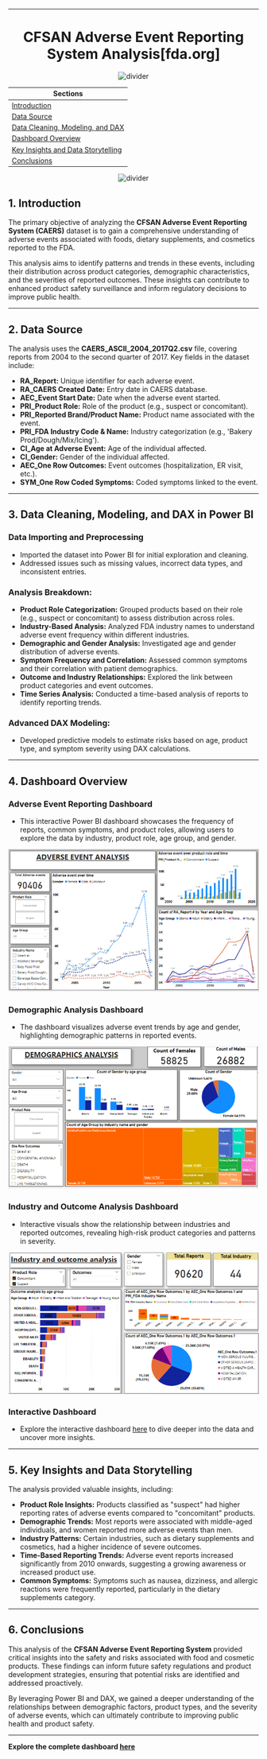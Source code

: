 

---

<h1 align="center">CFSAN Adverse Event Reporting System Analysis[fda.org] </h1>

<p align="center"> 
<img src="https://qtxasset.com/cdn-cgi/image/w=850,h=478,f=auto,fit=crop,g=0.5x0.5/https://qtxasset.com/quartz/qcloud5/media/image/FDAWHITEOAK.jpg?VersionId=LjiYOu1IpRi1Lr5AFyfPg4UfAZRO.azo" alt="divider">
</p>

| **Sections**                                                                        |
|-------------------------------------------------------------------------------------|
| [Introduction](#1-introduction)                                                     |
| [Data Source](#2-data-source)                                                       |
| [Data Cleaning, Modeling, and DAX](#3-data-cleaning-modeling-and-dax-in-power-bi)   |
| [Dashboard Overview](#4-dashboard-overview)                                         |
| [Key Insights and Data Storytelling](#5-key-insights-and-data-storytelling)         |
| [Conclusions](#6-conclusions)                                                       |

<p align="center"> 
<img src="https://raw.githubusercontent.com/andreasbm/readme/master/assets/lines/rainbow.png" alt="divider">
</p>

## **1. Introduction**

The primary objective of analyzing the **CFSAN Adverse Event Reporting System (CAERS)** dataset is to gain a comprehensive understanding of adverse events associated with foods, dietary supplements, and cosmetics reported to the FDA. 

This analysis aims to identify patterns and trends in these events, including their distribution across product categories, demographic characteristics, and the severities of reported outcomes. These insights can contribute to enhanced product safety surveillance and inform regulatory decisions to improve public health.

---

## **2. Data Source**

The analysis uses the **CAERS_ASCII_2004_2017Q2.csv** file, covering reports from 2004 to the second quarter of 2017. Key fields in the dataset include:

- **RA_Report:** Unique identifier for each adverse event.
- **RA_CAERS Created Date:** Entry date in CAERS database.
- **AEC_Event Start Date:** Date when the adverse event started.
- **PRI_Product Role:** Role of the product (e.g., suspect or concomitant).
- **PRI_Reported Brand/Product Name:** Product name associated with the event.
- **PRI_FDA Industry Code & Name:** Industry categorization (e.g., 'Bakery Prod/Dough/Mix/Icing').
- **CI_Age at Adverse Event:** Age of the individual affected.
- **CI_Gender:** Gender of the individual affected.
- **AEC_One Row Outcomes:** Event outcomes (hospitalization, ER visit, etc.).
- **SYM_One Row Coded Symptoms:** Coded symptoms linked to the event.

---

## **3. Data Cleaning, Modeling, and DAX in Power BI**

### **Data Importing and Preprocessing**

- Imported the dataset into Power BI for initial exploration and cleaning.
- Addressed issues such as missing values, incorrect data types, and inconsistent entries.

### **Analysis Breakdown:**

- **Product Role Categorization:** Grouped products based on their role (e.g., suspect or concomitant) to assess distribution across roles.
- **Industry-Based Analysis:** Analyzed FDA industry names to understand adverse event frequency within different industries.
- **Demographic and Gender Analysis:** Investigated age and gender distribution of adverse events.
- **Symptom Frequency and Correlation:** Assessed common symptoms and their correlation with patient demographics.
- **Outcome and Industry Relationships:** Explored the link between product categories and event outcomes.
- **Time Series Analysis:** Conducted a time-based analysis of reports to identify reporting trends.

### **Advanced DAX Modeling:**

- Developed predictive models to estimate risks based on age, product type, and symptom severity using DAX calculations.

---

## **4. Dashboard Overview**

### **Adverse Event Reporting Dashboard**

- This interactive Power BI dashboard showcases the frequency of reports, common symptoms, and product roles, allowing users to explore the data by industry, product role, age group, and gender.

![Adverse Event Reporting Dashboard](https://github.com/AIwithVivek/-fda.org-CFSAN-Adverse-Event-analysis-and-Dashboarding/blob/main/adverse%20event%20reporting.PNG)

### **Demographic Analysis Dashboard**

- The dashboard visualizes adverse event trends by age and gender, highlighting demographic patterns in reported events.

![Demographic analysis.PNG](https://github.com/AIwithVivek/-fda.org-CFSAN-Adverse-Event-analysis-and-Dashboarding/blob/main/Demographic%20analysis.PNG)

### **Industry and Outcome Analysis Dashboard**

- Interactive visuals show the relationship between industries and reported outcomes, revealing high-risk product categories and patterns in severity.

![Industry and Outcome Analysis](https://github.com/AIwithVivek/-fda.org-CFSAN-Adverse-Event-analysis-and-Dashboarding/blob/main/Industry%20and%20Outcome%20Analysis.PNG)



### **Interactive Dashboard**

- Explore the interactive dashboard [here](https://drive.google.com/file/d/1Vp3hX67uPlMUlHmBYVXQXc_jOcFDulNG/view?usp=sharing) to dive deeper into the data and uncover more insights.

---

## **5. Key Insights and Data Storytelling**

The analysis provided valuable insights, including:

- **Product Role Insights:** Products classified as "suspect" had higher reporting rates of adverse events compared to "concomitant" products.
- **Demographic Trends:** Most reports were associated with middle-aged individuals, and women reported more adverse events than men.
- **Industry Patterns:** Certain industries, such as dietary supplements and cosmetics, had a higher incidence of severe outcomes.
- **Time-Based Reporting Trends:** Adverse event reports increased significantly from 2010 onwards, suggesting a growing awareness or increased product use.
- **Common Symptoms:** Symptoms such as nausea, dizziness, and allergic reactions were frequently reported, particularly in the dietary supplements category.

---

## **6. Conclusions**

This analysis of the **CFSAN Adverse Event Reporting System** provided critical insights into the safety and risks associated with food and cosmetic products. These findings can inform future safety regulations and product development strategies, ensuring that potential risks are identified and addressed proactively. 

By leveraging Power BI and DAX, we gained a deeper understanding of the relationships between demographic factors, product types, and the severity of adverse events, which can ultimately contribute to improving public health and product safety.

---

**Explore the complete dashboard [here](https://drive.google.com/file/d/19J-p6-oZLs2k-G-BOMmnz03g8ILszw-A/view?usp=drive_link)**


